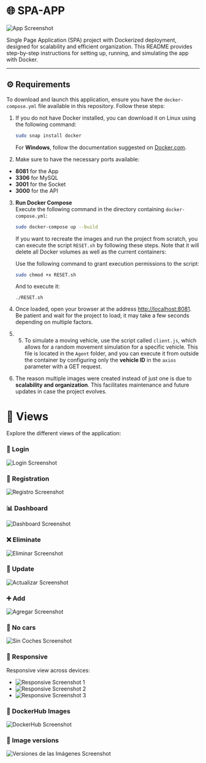 # 🌐 SPA-APP

![App Screenshot](https://github.com/user-attachments/assets/7448c3d5-4048-4377-84a6-6d862d86ae06)

Single Page Application (SPA) project with Dockerized deployment, designed for scalability and efficient organization. This README provides step-by-step instructions for setting up, running, and simulating the app with Docker.

---

## ⚙️ Requirements

To download and launch this application, ensure you have the `docker-compose.yml` file available in this repository. Follow these steps:
  
1. If you do not have Docker installed, you can download it on Linux using the following command:
   ```bash
   sudo snap install docker
   ```
   For **Windows**, follow the documentation suggested on [Docker.com](https://www.docker.com/).

2. Make sure to have the necessary ports available:

- **8081** for the App
- **3306** for MySQL
- **3001** for the Socket
- **3000** for the API
  
3. **Run Docker Compose**  
   Execute the following command in the directory containing `docker-compose.yml`:
   ```bash
   sudo docker-compose up --build 
   ```
   If you want to recreate the images and run the project from scratch, you can execute the script `RESET.sh` by following these steps. Note that it will delete all Docker volumes as well as the current containers:

   Use the following command to grant execution permissions to the script:
   ```bash
   sudo chmod +x RESET.sh
   ```
   And to execute it:
   ```
   ./RESET.sh
   ```

4. Once loaded, open your browser at the address [http://localhost:8081](http://localhost:8081). Be patient and wait for the project to load; it may take a few seconds depending on multiple factors.

5. 5. To simulate a moving vehicle, use the script called `client.js`, which allows for a random movement simulation for a specific vehicle. This file is located in the `Agent` folder, and you can execute it from outside the container by configuring only the **vehicle ID** in the `axios` parameter with a GET request.

6. The reason multiple images were created instead of just one is due to **scalability and organization**. This facilitates maintenance and future updates in case the project evolves.

# 📸 Views

Explore the different views of the application:

### 🔑 Login
![Login Screenshot](https://github.com/user-attachments/assets/c69f44bd-f762-41d7-a867-83b423ffe8ad)

### 📝 Registration
![Registro Screenshot](https://github.com/user-attachments/assets/57a26583-ee07-4ee4-8ea4-6df940406833)

### 📊 Dashboard
![Dashboard Screenshot](https://github.com/user-attachments/assets/e6981fee-655b-404a-b69c-63292daa4989)

### ❌ Eliminate
![Eliminar Screenshot](https://github.com/user-attachments/assets/f0fe7e08-0ba9-4777-878b-1cc6c6b921fc)

### 🔄 Update
![Actualizar Screenshot](https://github.com/user-attachments/assets/7e640164-e052-4caf-945b-7ebdb9674745)

### ➕ Add
![Agregar Screenshot](https://github.com/user-attachments/assets/c7f240a0-061a-40d5-ab48-995640313a3b)

### 🚫 No cars

![Sin Coches Screenshot](https://github.com/user-attachments/assets/6cc181b4-df03-441c-a601-17abd535de9f)

### 📱 Responsive
Responsive view across devices:
- ![Responsive Screenshot 1](https://github.com/user-attachments/assets/495b78eb-e4fc-4ac0-8947-1e08ee28914e)
- ![Responsive Screenshot 2](https://github.com/user-attachments/assets/87bb1734-246e-4b63-8f50-76e145f04ebf)
- ![Responsive Screenshot 3](https://github.com/user-attachments/assets/2d97717b-a09a-4916-9eb7-4e4bf731083d)

### 🐳 DockerHub Images
![DockerHub Screenshot](https://github.com/user-attachments/assets/39e2c734-3b34-4a33-b594-4b4e9b74f3b8)

### 🔢 Image versions
![Versiones de las Imágenes Screenshot](https://github.com/user-attachments/assets/dfc6cfd7-4eb5-4f45-ab4f-dc9b2fb772c4)

